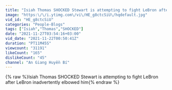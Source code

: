 ```yaml
---
title: "Isiah Thomas SHOCKED Stewart is attempting to fight LeBron after LeBron inadvertently elbowed him"
image: "https:\/\/i.ytimg.com\/vi\/HE_g8ctcSiU\/hqdefault.jpg"
vid_id: "HE_g8ctcSiU"
categories: "People-Blogs"
tags: ["Isiah","Thomas","SHOCKED"]
date: "2021-11-27T03:54:16+03:00"
vid_date: "2021-11-22T00:50:41Z"
duration: "PT11M45S"
viewcount: "31191"
likeCount: "165"
dislikeCount: "45"
channel: "An Giang Huyền Bí"
---
```

{% raw %}Isiah Thomas SHOCKED Stewart is attempting to fight LeBron after LeBron inadvertently elbowed him{% endraw %}
